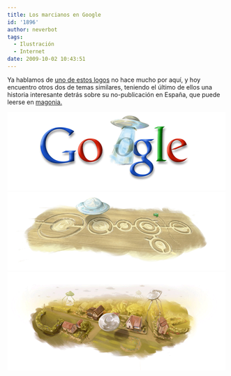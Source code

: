 ```yaml
---
title: Los marcianos en Google
id: '1896'
author: neverbot
tags:
  - Ilustración
  - Internet
date: 2009-10-02 10:43:51
---
```


Ya hablamos de [uno de estos logos](http://localhost:8000/ilustracion/fenomenos-inexplicables-en-el-logotipo-de-google/) no hace mucho por aquí, y hoy encuentro otros dos de temas similares, teniendo el último de ellos una historia interesante detrás sobre su no-publicación en España, que puede leerse en [magonia.](http://blogs.elcorreodigital.com/magonia/2009/9/21/google-celebra-natalicio-h-g-wells-con-platillos-volantes)

![Google_ovni](./los-marcianos-en-google/Google_ovni.png "Google_ovni")![Google_ovni_2](./los-marcianos-en-google/Google_ovni_2.png "Google_ovni_2")![Google_Wells](./los-marcianos-en-google/Google_Wells.png "Google_Wells")